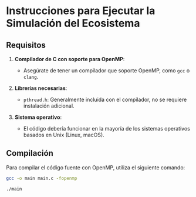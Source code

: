 # Instrucciones para Ejecutar la Simulación del Ecosistema

## Requisitos

1. **Compilador de C con soporte para OpenMP**:
   - Asegúrate de tener un compilador que soporte OpenMP, como `gcc` o `clang`.

2. **Librerías necesarias**:
   - `pthread.h`: Generalmente incluida con el compilador, no se requiere instalación adicional.

3. **Sistema operativo**:
   - El código debería funcionar en la mayoría de los sistemas operativos basados en Unix (Linux, macOS).

## Compilación

Para compilar el código fuente con OpenMP, utiliza el siguiente comando:

```bash
gcc -o main main.c -fopenmp
```
```bash
./main
